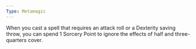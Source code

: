 ```yaml
---
Type: Metamagic
---
```

When you cast a spell that requires an attack roll or a Dexterity saving throw, you can spend 1 Sorcery Point to ignore the effects of half and three-quarters cover.